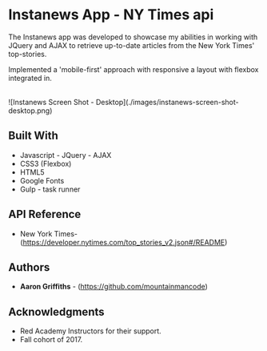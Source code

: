   # Instanews App - NY Times api

  The Instanews app was developed to showcase my abilities in working with JQuery and AJAX to retrieve up-to-date articles from the New York Times' top-stories. 

  Implemented a 'mobile-first' approach with responsive a layout with flexbox integrated in. 

  </br>
    ![Instanews Screen Shot - Desktop](./images/instanews-screen-shot-desktop.png)

## Built With

* Javascript - JQuery - AJAX
* CSS3 (Flexbox)
* HTML5
* Google Fonts 
* Gulp - task runner

## API Reference

* New York Times- (https://developer.nytimes.com/top_stories_v2.json#/README)

## Authors

* **Aaron Griffiths** - (https://github.com/mountainmancode)

## Acknowledgments

* Red Academy Instructors for their support.
* Fall cohort of 2017.